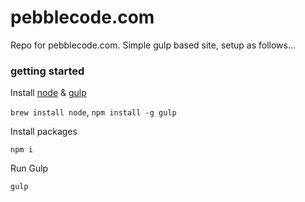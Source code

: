 # pebblecode.com

Repo for pebblecode.com. Simple gulp based site, setup as follows...

### getting started

Install [node](http://nodejs.org/) & [gulp](http://gulpjs.com/)

`brew install node`, `npm install -g gulp`

Install packages

`npm i`

Run Gulp

`gulp`
